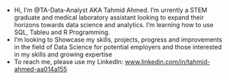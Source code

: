 -  Hi, I’m @TA-Data-Analyst AKA Tahmid Ahmed. I’m urrently a STEM graduate and medical laboratory assistant looking to expand their horizons towards data science and analytics. I’m learning how to use SQL, Tableu and R Programming.
-  I’m looking to Showcase my skills, projects, progress and improvements in the field of Data Science for potential employers and those interested in my skills and growing expertise
-  To reach me, please use my LinkedIn: www.linkedin.com/in/tahmid-ahmed-aa014a155 

<!---
TA-Data-Analyst/TA-Data-Analyst is a ✨ special ✨ repository because its `README.md` (this file) appears on your GitHub profile.
You can click the Preview link to take a look at your changes.
--->
